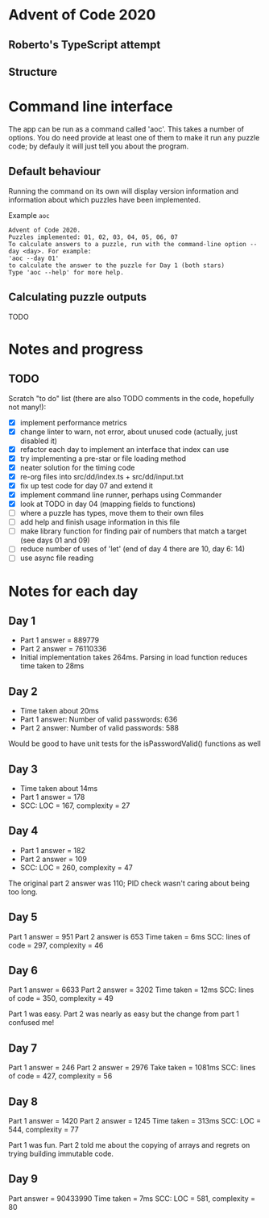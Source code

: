 # Advent of Code 2020
## Roberto's TypeScript attempt

## Structure

# Command line interface
The app can be run as a command called 'aoc'. This takes a number of options.
You do need provide at least one of them to make it run any puzzle code; by defauly it will just tell you about the program.

## Default behaviour
Running the command on its own will display version information and information about which puzzles have been implemented.

Example
`aoc`

```
Advent of Code 2020.
Puzzles implemented: 01, 02, 03, 04, 05, 06, 07
To calculate answers to a puzzle, run with the command-line option --day <day>. For example:
'aoc --day 01'
to calculate the answer to the puzzle for Day 1 (both stars)
Type 'aoc --help' for more help.
```

## Calculating puzzle outputs
TODO

# Notes and progress
## TODO
Scratch "to do" list (there are also TODO comments in the code, hopefully not many!):

- [x] implement performance metrics
- [x] change linter to warn, not error, about unused code (actually, just disabled it)
- [x] refactor each day to implement an interface that index can use
- [x] try implementing a pre-star or file loading method
- [x] neater solution for the timing code
- [x] re-org files into src/dd/index.ts + src/dd/input.txt
- [x] fix up test code for day 07 and extend it
- [x] implement command line runner, perhaps using Commander
- [x] look at TODO in day 04 (mapping fields to functions)
- [ ] where a puzzle has types, move them to their own files
- [ ] add help and finish usage information in this file
- [ ] make library function for finding pair of numbers that match a target (see days 01 and 09)
- [ ] reduce number of uses of 'let' (end of day 4 there are 10, day 6: 14)
- [ ] use async file reading

# Notes for each day
## Day 1
- Part 1 answer = 889779
- Part 2 answer = 76110336
- Initial implementation takes 264ms. Parsing in load function reduces time taken to 28ms

## Day 2
- Time taken about 20ms
- Part 1 answer: Number of valid passwords: 636
- Part 2 answer: Number of valid passwords: 588

Would be good to have unit tests for the isPasswordValid() functions as well

## Day 3
- Time taken about 14ms
- Part 1 answer = 178
- SCC: LOC = 167, complexity = 27

## Day 4
- Part 1 answer = 182
- Part 2 answer = 109
- SCC: LOC = 260, complexity = 47

The original part 2 answer was 110; PID check wasn't caring about being too long.

## Day 5
Part 1 answer = 951
Part 2 answer is 653
Time taken = 6ms
SCC: lines of code = 297, complexity = 46

## Day 6
Part 1 answer = 6633
Part 2 answer = 3202
Time taken = 12ms
SCC: lines of code = 350, complexity = 49

Part 1 was easy. Part 2 was nearly as easy but the change from part 1 confused me!

## Day 7
Part 1 answer = 246
Part 2 answer = 2976
Take taken = 1081ms
SCC: lines of code = 427, complexity = 56

## Day 8
Part 1 answer = 1420
Part 2 answer = 1245
Time taken = 313ms
SCC: LOC = 544, complexity = 77

Part 1 was fun. Part 2 told me about the copying of arrays and regrets on trying building immutable code.

## Day 9
Part answer = 90433990
Time taken = 7ms
SCC: LOC = 581, complexity = 80
